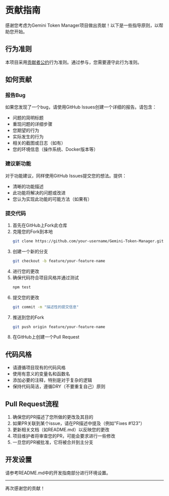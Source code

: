 # 贡献指南

感谢您考虑为Gemini Token Manager项目做出贡献！以下是一些指导原则，以帮助您开始。

## 行为准则

本项目采用[贡献者公约](https://www.contributor-covenant.org/version/2/0/code_of_conduct/)行为准则。通过参与，您需要遵守此行为准则。

## 如何贡献

### 报告Bug

如果您发现了一个bug，请使用GitHub Issues创建一个详细的报告。请包含：

- 问题的简明标题
- 重现问题的详细步骤
- 您期望的行为
- 实际发生的行为
- 相关的截图或日志（如有）
- 您的环境信息（操作系统、Docker版本等）

### 建议新功能

对于功能建议，同样使用GitHub Issues提交您的想法。提供：

- 清晰的功能描述
- 此功能将解决的问题或改进
- 您认为实现此功能的可能方法（如果有）

### 提交代码

1. 首先在GitHub上Fork此仓库
2. 克隆您的Fork到本地
   ```bash
   git clone https://github.com/your-username/Gemini-Token-Manager.git
   ```
3. 创建一个新的分支
   ```bash
   git checkout -b feature/your-feature-name
   ```
4. 进行您的更改
5. 确保代码符合项目风格并通过测试
   ```bash
   npm test
   ```
6. 提交您的更改
   ```bash
   git commit -m "描述性的提交信息"
   ```
7. 推送到您的Fork
   ```bash
   git push origin feature/your-feature-name
   ```
8. 在GitHub上创建一个Pull Request

## 代码风格

- 请遵循项目现有的代码风格
- 使用有意义的变量名和函数名
- 添加必要的注释，特别是对于复杂的逻辑
- 保持代码简洁，遵循DRY（不要重复自己）原则

## Pull Request流程

1. 确保您的PR描述了您所做的更改及其目的
2. 如果PR关联到某个issue，请在PR描述中提及（例如"Fixes #123"）
3. 更新相关文档（如README.md）以反映您的更改
4. 项目维护者将审查您的PR，可能会要求进行一些修改
5. 一旦您的PR被批准，它将被合并到主分支

## 开发设置

请参考README.md中的开发指南部分进行环境设置。

---

再次感谢您的贡献！